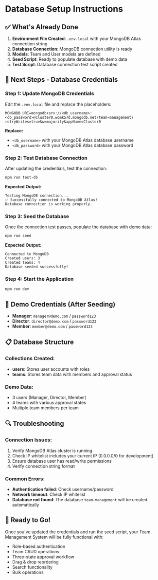 # Database Setup Instructions

## ✅ What's Already Done

1. **Environment File Created**: `.env.local` with your MongoDB Atlas connection string
2. **Database Connection**: MongoDB connection utility is ready
3. **Models**: Team and User models are defined
4. **Seed Script**: Ready to populate database with demo data
5. **Test Script**: Database connection test script created

## 🔧 Next Steps - Database Credentials

### Step 1: Update MongoDB Credentials

Edit the `.env.local` file and replace the placeholders:

```env
MONGODB_URI=mongodb+srv://<db_username>:<db_password>@cluster0.womk57d.mongodb.net/team-management?retryWrites=true&w=majority&appName=Cluster0
```

**Replace:**

- `<db_username>` with your MongoDB Atlas database username
- `<db_password>` with your MongoDB Atlas database password

### Step 2: Test Database Connection

After updating the credentials, test the connection:

```bash
npm run test-db
```

**Expected Output:**

```
Testing MongoDB connection...
✅ Successfully connected to MongoDB Atlas!
Database connection is working properly.
```

### Step 3: Seed the Database

Once the connection test passes, populate the database with demo data:

```bash
npm run seed
```

**Expected Output:**

```
Connected to MongoDB
Created users: 3
Created teams: 4
Database seeded successfully!
```

### Step 4: Start the Application

```bash
npm run dev
```

## 🎯 Demo Credentials (After Seeding)

- **Manager**: `manager@demo.com` / `password123`
- **Director**: `director@demo.com` / `password123`
- **Member**: `member@demo.com` / `password123`

## 📋 Database Structure

### Collections Created:

- **users**: Stores user accounts with roles
- **teams**: Stores team data with members and approval status

### Demo Data:

- 3 users (Manager, Director, Member)
- 4 teams with various approval states
- Multiple team members per team

## 🔍 Troubleshooting

### Connection Issues:

1. Verify MongoDB Atlas cluster is running
2. Check IP whitelist includes your current IP (0.0.0.0/0 for development)
3. Ensure database user has read/write permissions
4. Verify connection string format

### Common Errors:

- **Authentication failed**: Check username/password
- **Network timeout**: Check IP whitelist
- **Database not found**: The database `team-management` will be created automatically

## 🚀 Ready to Go!

Once you've updated the credentials and run the seed script, your Team Management System will be fully functional with:

- Role-based authentication
- Team CRUD operations
- Three-state approval workflow
- Drag & drop reordering
- Search functionality
- Bulk operations

